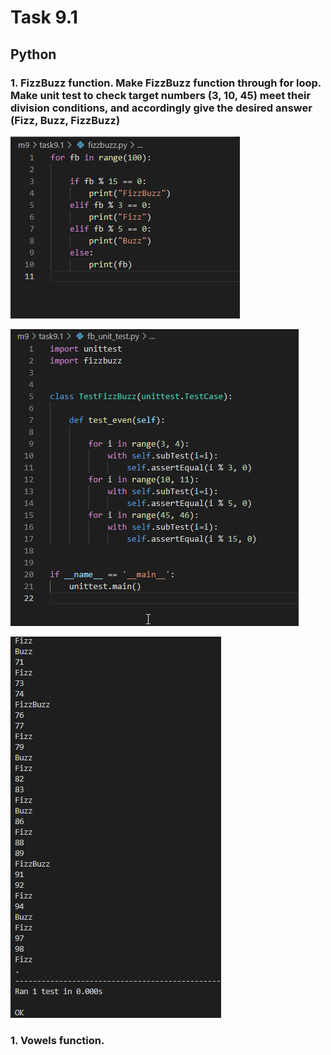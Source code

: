 # Task 9.1

## Python

### 1. FizzBuzz function. Make FizzBuzz function through for loop. Make unit test to check target numbers (3, 10, 45) meet their division conditions, and accordingly give the desired answer (Fizz, Buzz, FizzBuzz)

![](img/fizz1.png)

![](img/fizz2.png)

![](img/fizz3.png)

### 1. Vowels function.

